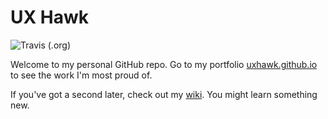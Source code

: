 # UX Hawk
![Travis (.org)](https://img.shields.io/travis/uxhawk/uxhawk.github.io?style=for-the-badge)

Welcome to my personal GitHub repo. Go to my portfolio [uxhawk.github.io](https://uxhawk.github.io/) to see the work I'm most proud of.


If you've got a second later, check out my [wiki](https://github.com/uxhawk/uxhawk.github.io/wiki). You might learn something new.
